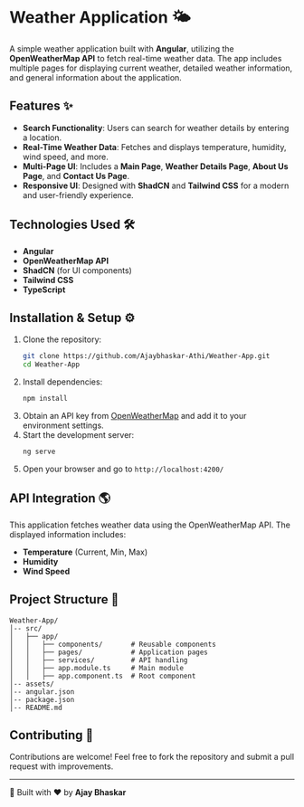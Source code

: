 # Weather Application 🌤️

A simple weather application built with **Angular**, utilizing the **OpenWeatherMap API** to fetch real-time weather data. The app includes multiple pages for displaying current weather, detailed weather information, and general information about the application.

## Features ✨
- **Search Functionality**: Users can search for weather details by entering a location.
- **Real-Time Weather Data**: Fetches and displays temperature, humidity, wind speed, and more.
- **Multi-Page UI**: Includes a **Main Page**, **Weather Details Page**, **About Us Page**, and **Contact Us Page**.
- **Responsive UI**: Designed with **ShadCN** and **Tailwind CSS** for a modern and user-friendly experience.

## Technologies Used 🛠️
- **Angular**
- **OpenWeatherMap API**
- **ShadCN** (for UI components)
- **Tailwind CSS**
- **TypeScript**

## Installation & Setup ⚙️

1. Clone the repository:
   ```sh
   git clone https://github.com/Ajaybhaskar-Athi/Weather-App.git
   cd Weather-App
   ```
2. Install dependencies:
   ```sh
   npm install
   ```
3. Obtain an API key from [OpenWeatherMap](https://openweathermap.org/) and add it to your environment settings.
4. Start the development server:
   ```sh
   ng serve
   ```
5. Open your browser and go to `http://localhost:4200/`

## API Integration 🌎
This application fetches weather data using the OpenWeatherMap API. The displayed information includes:
- **Temperature** (Current, Min, Max)
- **Humidity**
- **Wind Speed**

## Project Structure 📂
```
Weather-App/
│-- src/
│   ├── app/
│   │   ├── components/       # Reusable components
│   │   ├── pages/            # Application pages
│   │   ├── services/         # API handling
│   │   ├── app.module.ts     # Main module
│   │   ├── app.component.ts  # Root component
│-- assets/
│-- angular.json
│-- package.json
│-- README.md
```

## Contributing 🤝
Contributions are welcome! Feel free to fork the repository and submit a pull request with improvements.


---
🚀 Built with ❤️ by **Ajay Bhaskar**
